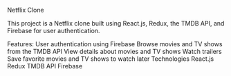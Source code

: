Netflix Clone

This project is a Netflix clone built using React.js, Redux, the TMDB API, and Firebase for user authentication.



Features:
    User authentication using Firebase
    Browse movies and TV shows from the TMDB API
    View details about movies and TV shows
    Watch trailers
    Save favorite movies and TV shows to watch later
    Technologies
    React.js
    Redux
    TMDB API
    Firebase

